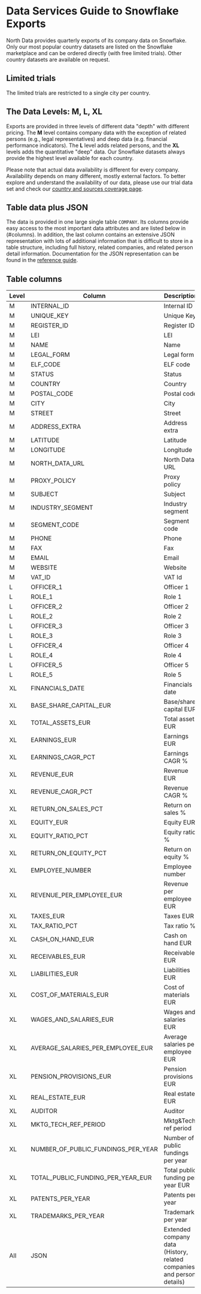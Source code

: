
# Data Services Guide to Snowflake Exports

North Data provides quarterly exports of its company data on Snowflake. Only our most popular country datasets are 
listed on the Snowflake marketplace and can be ordered directly (with free limited trials). 
Other country datasets are available on request. 

## Limited trials

The limited trials are restricted to a single city per country. 

## The Data Levels: M, L, XL

Exports are provided in three levels of different data "depth" with different pricing. The **M** level contains company data with the exception of related persons (e.g., legal representatives) and deep data (e.g. financial performance indicators). The **L** level adds related persons, and the **XL** levels adds the quantitative "deep" data. Our Snowflake datasets always provide the highest level 
available for each country.

Please note that actual data availability is different for every company. Availability depends on many different, mostly external factors. To better explore and understand the availability of our data, please use our trial data set and check our 
[country and sources coverage page](https://www.northdata.de/_coverage).

## Table data plus JSON

The data is provided in one large single table `COMPANY`. 
Its columns provide easy access to the most important data attributes and are listed below in (#columns).
In addition, the last column contains an extensive JSON representation with lots of additional information that is difficult to store in 
a table structure, including full history, related companies, and related person detail information. Documentation for the JSON
representation can be found in the [reference guide](https://northdata.github.io/doc/api/#Company).

## Table columns

Level | Column | Description
--|--|--
M | INTERNAL_ID | Internal ID
M | UNIQUE_KEY | Unique Key
M | REGISTER_ID | Register ID
M | LEI | LEI
M | NAME | Name
M | LEGAL_FORM | Legal form
M | ELF_CODE | ELF code
M | STATUS | Status
M | COUNTRY | Country
M | POSTAL_CODE | Postal code
M | CITY | City
M | STREET | Street
M | ADDRESS_EXTRA | Address extra
M | LATITUDE | Latitude
M | LONGITUDE | Longitude
M | NORTH_DATA_URL | North Data URL
M | PROXY_POLICY | Proxy policy
M | SUBJECT | Subject
M | INDUSTRY_SEGMENT | Industry segment
M | SEGMENT_CODE | Segment code
M | PHONE | Phone
M | FAX | Fax
M | EMAIL | Email
M | WEBSITE | Website
M | VAT_ID | VAT Id
L | OFFICER_1 | Officer 1
L | ROLE_1 | Role 1
L | OFFICER_2 | Officer 2
L | ROLE_2 | Role 2
L | OFFICER_3 | Officer 3
L | ROLE_3 | Role 3
L | OFFICER_4 | Officer 4
L | ROLE_4 | Role 4
L | OFFICER_5 | Officer 5
L | ROLE_5 | Role 5
XL | FINANCIALS_DATE | Financials date
XL | BASE_SHARE_CAPITAL_EUR | Base/share capital EUR
XL | TOTAL_ASSETS_EUR | Total assets EUR
XL | EARNINGS_EUR | Earnings EUR
XL | EARNINGS_CAGR_PCT | Earnings CAGR %
XL | REVENUE_EUR | Revenue EUR
XL | REVENUE_CAGR_PCT | Revenue CAGR %
XL | RETURN_ON_SALES_PCT | Return on sales %
XL | EQUITY_EUR | Equity EUR
XL | EQUITY_RATIO_PCT | Equity ratio %
XL | RETURN_ON_EQUITY_PCT | Return on equity %
XL | EMPLOYEE_NUMBER | Employee number
XL | REVENUE_PER_EMPLOYEE_EUR | Revenue per employee EUR
XL | TAXES_EUR | Taxes EUR
XL | TAX_RATIO_PCT | Tax ratio %
XL | CASH_ON_HAND_EUR | Cash on hand EUR
XL | RECEIVABLES_EUR | Receivables EUR
XL | LIABILITIES_EUR | Liabilities EUR
XL | COST_OF_MATERIALS_EUR | Cost of materials EUR
XL | WAGES_AND_SALARIES_EUR | Wages and salaries EUR
XL | AVERAGE_SALARIES_PER_EMPLOYEE_EUR | Average salaries per employee EUR
XL | PENSION_PROVISIONS_EUR | Pension provisions EUR
XL | REAL_ESTATE_EUR | Real estate EUR
XL | AUDITOR | Auditor
XL | MKTG_TECH_REF_PERIOD | Mktg&Tech ref period
XL | NUMBER_OF_PUBLIC_FUNDINGS_PER_YEAR | Number of public fundings per year
XL | TOTAL_PUBLIC_FUNDING_PER_YEAR_EUR | Total public funding per year EUR
XL | PATENTS_PER_YEAR | Patents per year
XL | TRADEMARKS_PER_YEAR | Trademarks per year
All | JSON | Extended company data (History, related companies and person details)